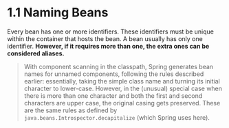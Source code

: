 # 1.1 Naming Beans

Every bean has one or more identifiers. These identifiers must be unique within the container that hosts the bean. A bean usually has only one identifier. **However, if it requires more than one, the extra ones can be considered aliases.**

> With component scanning in the classpath, Spring generates bean names for unnamed components, following the rules described earlier: essentially, taking the simple class name and turning its initial character to lower-case. However, in the \(unusual\) special case when there is more than one character and both the first and second characters are upper case, the original casing gets preserved. These are the same rules as defined by `java.beans.Introspector.decapitalize` \(which Spring uses here\).
